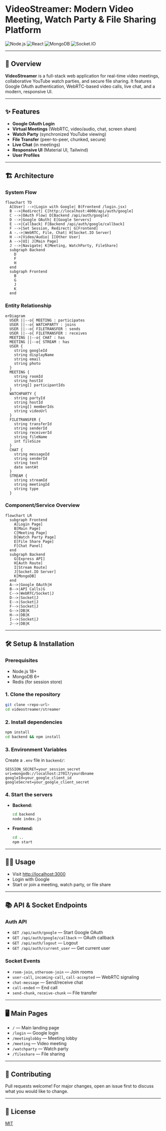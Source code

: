 # VideoStreamer: Modern Video Meeting, Watch Party & File Sharing Platform

![Node.js](https://img.shields.io/badge/Node.js-18.x-green?logo=node.js)
![React](https://img.shields.io/badge/React-18.x-blue?logo=react)
![MongoDB](https://img.shields.io/badge/MongoDB-6.x-brightgreen?logo=mongodb)
![Socket.IO](https://img.shields.io/badge/Socket.IO-4.x-black?logo=socket.io)

---

## 🚀 Overview

**VideoStreamer** is a full-stack web application for real-time video meetings, collaborative YouTube watch parties, and secure file sharing. It features Google OAuth authentication, WebRTC-based video calls, live chat, and a modern, responsive UI.

---

## ✨ Features

- **Google OAuth Login**
- **Virtual Meetings** (WebRTC, video/audio, chat, screen share)
- **Watch Party** (synchronized YouTube viewing)
- **File Transfer** (peer-to-peer, chunked, secure)
- **Live Chat** (in meetings)
- **Responsive UI** (Material UI, Tailwind)
- **User Profiles**

---

## 🏗️ Architecture

### System Flow

```mermaid
flowchart TD
  A[User] -->|Login with Google| B(Frontend /login.jsx)
  B -->|Redirect| C[http://localhost:4000/api/auth/google]
  C -->|OAuth Flow| D[Backend /api/auth/google]
  D -->|Google OAuth| E[Google Servers]
  E -->|Callback| F[Backend /api/auth/google/callback]
  F -->|Set Session, Redirect| G[Frontend]
  A -.->|WebRTC, File, Chat| H[Socket.IO Server]
  H -->|Video/Audio| I[Other User]
  A -->|UI| J[Main Page]
  J -->|Navigate| K[Meeting, WatchParty, FileShare]
  subgraph Backend
    D
    F
    H
  end
  subgraph Frontend
    B
    G
    J
    K
  end
```

### Entity Relationship

```mermaid
erDiagram
  USER ||--o{ MEETING : participates
  USER ||--o{ WATCHPARTY : joins
  USER ||--o{ FILETRANSFER : sends
  USER ||--o{ FILETRANSFER : receives
  MEETING ||--o{ CHAT : has
  MEETING ||--o{ STREAM : has
  USER {
    string googleId
    string displayName
    string email
    string photo
  }
  MEETING {
    string roomId
    string hostId
    string[] participantIds
  }
  WATCHPARTY {
    string partyId
    string hostId
    string[] memberIds
    string videoUrl
  }
  FILETRANSFER {
    string transferId
    string senderId
    string receiverId
    string fileName
    int fileSize
  }
  CHAT {
    string messageId
    string senderId
    string text
    date sentAt
  }
  STREAM {
    string streamId
    string meetingId
    string type
  }
```

### Component/Service Overview

```mermaid
flowchart LR
  subgraph Frontend
    A[Login Page]
    B[Main Page]
    C[Meeting Page]
    D[Watch Party Page]
    E[File Share Page]
    F[Chat Panel]
  end
  subgraph Backend
    G[Express API]
    H[Auth Route]
    I[Stream Route]
    J[Socket.IO Server]
    K[MongoDB]
  end
  A-->|Google OAuth|H
  B-->|API Calls|G
  C-->|WebRTC/Socket|J
  D-->|Socket|J
  E-->|Socket|J
  F-->|Socket|J
  G-->|DB|K
  H-->|DB|K
  I-->|Socket|J
  J-->|DB|K
```

---

## 🛠️ Setup & Installation

### Prerequisites
- Node.js 18+
- MongoDB 6+
- Redis (for session store)

### 1. Clone the repository
```bash
git clone <repo-url>
cd videostreamer/streamer
```

### 2. Install dependencies
```bash
npm install
cd backend && npm install
```

### 3. Environment Variables
Create a `.env` file in `backend/`:
```
SESSION_SECRET=your_session_secret
uri=mongodb://localhost:27017/yourdbname
googleId=your_google_client_id
googleSecret=your_google_client_secret
```

### 4. Start the servers
- **Backend:**
  ```bash
  cd backend
  node index.js
  ```
- **Frontend:**
  ```bash
  cd ..
  npm start
  ```

---

## 🧑‍💻 Usage
- Visit [http://localhost:3000](http://localhost:3000)
- Login with Google
- Start or join a meeting, watch party, or file share

---

## 📚 API & Socket Endpoints

### Auth API
- `GET /api/auth/google` — Start Google OAuth
- `GET /api/auth/google/callback` — OAuth callback
- `GET /api/auth/logout` — Logout
- `GET /api/auth/current_user` — Get current user

### Socket Events
- `room-join`, `otheroom-join` — Join rooms
- `user-call`, `incoming-call`, `call-accepted` — WebRTC signaling
- `chat-message` — Send/receive chat
- `call-ended` — End call
- `send-chunk`, `receive-chunk` — File transfer

---

## 🖥️ Main Pages
- `/` — Main landing page
- `/login` — Google login
- `/meetinglobby` — Meeting lobby
- `/meeting` — Video meeting
- `/watchparty` — Watch party
- `/fileshare` — File sharing

---

## 🤝 Contributing
Pull requests welcome! For major changes, open an issue first to discuss what you would like to change.

---

## 📄 License
[MIT](LICENSE)
